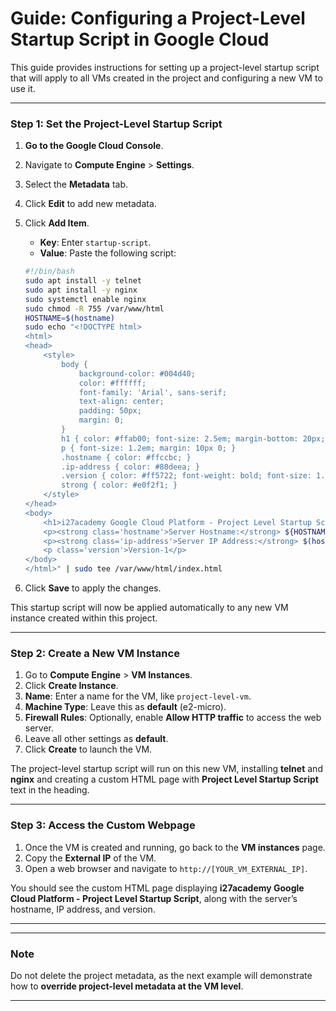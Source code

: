 
# Guide: Configuring a Project-Level Startup Script in Google Cloud

This guide provides instructions for setting up a project-level startup script that will apply to all VMs created in the project and configuring a new VM to use it.

---

### Step 1: Set the Project-Level Startup Script

1. **Go to the Google Cloud Console**.
2. Navigate to **Compute Engine** > **Settings**.
3. Select the **Metadata** tab.
4. Click **Edit** to add new metadata.
5. Click **Add Item**.
   - **Key**: Enter `startup-script`.
   - **Value**: Paste the following script:

    ```bash
    #!/bin/bash
    sudo apt install -y telnet
    sudo apt install -y nginx
    sudo systemctl enable nginx
    sudo chmod -R 755 /var/www/html
    HOSTNAME=$(hostname)
    sudo echo "<!DOCTYPE html>
    <html>
    <head>
        <style>
            body {
                background-color: #004d40;
                color: #ffffff;
                font-family: 'Arial', sans-serif;
                text-align: center;
                padding: 50px;
                margin: 0;
            }
            h1 { color: #ffab00; font-size: 2.5em; margin-bottom: 20px; }
            p { font-size: 1.2em; margin: 10px 0; }
            .hostname { color: #ffccbc; }
            .ip-address { color: #80deea; }
            .version { color: #ff5722; font-weight: bold; font-size: 1.5em; margin-top: 30px; }
            strong { color: #e0f2f1; }
        </style>
    </head>
    <body>
        <h1>i27academy Google Cloud Platform - Project Level Startup Script</h1>
        <p><strong class='hostname'>Server Hostname:</strong> ${HOSTNAME}</p>
        <p><strong class='ip-address'>Server IP Address:</strong> $(hostname -I)</p>
        <p class='version'>Version-1</p>
    </body>
    </html>" | sudo tee /var/www/html/index.html
    ```

6. Click **Save** to apply the changes.

This startup script will now be applied automatically to any new VM instance created within this project.

---

### Step 2: Create a New VM Instance

1. Go to **Compute Engine** > **VM Instances**.
2. Click **Create Instance**.
3. **Name**: Enter a name for the VM, like `project-level-vm`.
4. **Machine Type**: Leave this as **default** (e2-micro).
5. **Firewall Rules**: Optionally, enable **Allow HTTP traffic** to access the web server.
6. Leave all other settings as **default**.
7. Click **Create** to launch the VM.

The project-level startup script will run on this new VM, installing **telnet** and **nginx** and creating a custom HTML page with **Project Level Startup Script** text in the heading.

---

### Step 3: Access the Custom Webpage

1. Once the VM is created and running, go back to the **VM instances** page.
2. Copy the **External IP** of the VM.
3. Open a web browser and navigate to `http://[YOUR_VM_EXTERNAL_IP]`.

You should see the custom HTML page displaying **i27academy Google Cloud Platform - Project Level Startup Script**, along with the server’s hostname, IP address, and version.

---


---

### Note

Do not delete the project metadata, as the next example will demonstrate how to **override project-level metadata at the VM level**.

---
